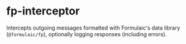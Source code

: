 # fp-interceptor

Intercepts outgoing messages formatted with Formulaic's data library (`@formulaic/fp`),
optionally logging responses (including errors).

